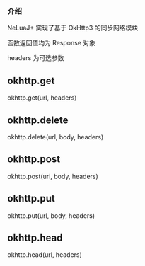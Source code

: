 ### 介绍
NeLuaJ+ 实现了基于 OkHttp3 的同步网络模块

函数返回值均为 Response 对象

headers 为可选参数

## okhttp.get
okhttp.get(url, headers)

## okhttp.delete
okhttp.delete(url, body, headers)

## okhttp.post
okhttp.post(url, body, headers)

## okhttp.put
okhttp.put(url, body, headers)

## okhttp.head
okhttp.head(url, headers)